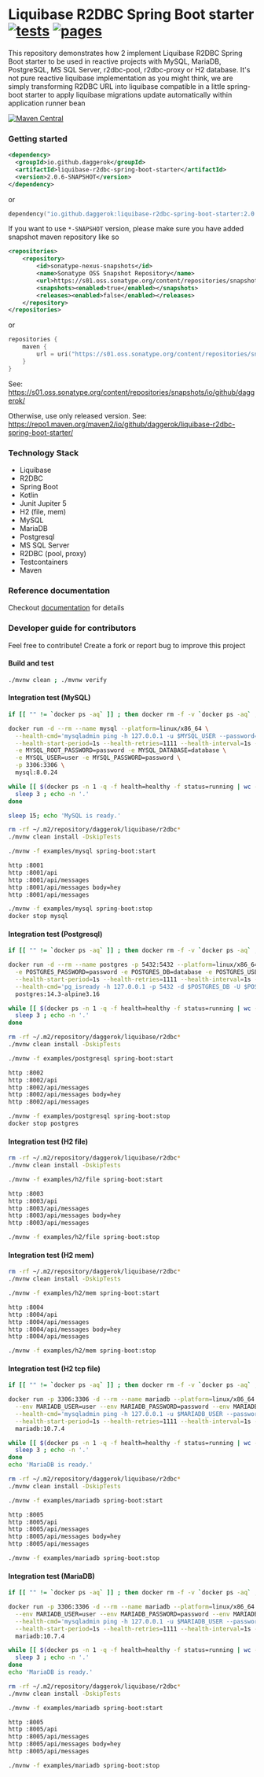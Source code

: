 # Liquibase R2DBC Spring Boot starter [![tests](https://github.com/daggerok/liquibase-r2dbc-spring-boot-starter/actions/workflows/tests.yml/badge.svg)](https://github.com/daggerok/liquibase-r2dbc-spring-boot-starter/actions/workflows/tests.yml) [![pages](https://github.com/daggerok/liquibase-r2dbc-spring-boot-starter/actions/workflows/pages.yaml/badge.svg)](https://daggerok.github.io/liquibase-r2dbc-spring-boot-starter/)
This repository demonstrates how 2 implement Liquibase R2DBC Spring Boot starter to be used in reactive projects with MySQL, MariaDB,
PostgreSQL, MS SQL Server, r2dbc-pool, r2dbc-proxy or H2 database. It's not pure reactive liquibase implementation as you might think, we
are simply transforming R2DBC URL into liquibase compatible in a little spring-boot starter to apply liquibase migrations update
automatically within application runner bean

[![Maven Central](https://img.shields.io/maven-central/v/io.github.daggerok/liquibase-r2dbc-spring-boot-starter.svg?label=Maven%20Central)](https://search.maven.org/search?q=g:%22io.github.daggerok%22%20AND%20a:%22liquibase-r2dbc-spring-boot-starter%22)

### Getting started

```xml
<dependency>
  <groupId>io.github.daggerok</groupId>
  <artifactId>liquibase-r2dbc-spring-boot-starter</artifactId>
  <version>2.0.6-SNAPSHOT</version>
</dependency>
```

or

```kotlin
dependency("io.github.daggerok:liquibase-r2dbc-spring-boot-starter:2.0.6-SNAPSHOT")
```

If you want to use `*-SNAPSHOT` version, please make sure you have added snapshot maven repository like so

```xml
<repositories>
    <repository>
        <id>sonatype-nexus-snapshots</id>
        <name>Sonatype OSS Snapshot Repository</name>
        <url>https://s01.oss.sonatype.org/content/repositories/snapshots</url>
        <snapshots><enabled>true</enabled></snapshots>
        <releases><enabled>false</enabled></releases>
    </repository>
</repositories>
```

or

```kotlin
repositories {
    maven {
        url = uri("https://s01.oss.sonatype.org/content/repositories/snapshots")
    }
}
```

See: https://s01.oss.sonatype.org/content/repositories/snapshots/io/github/daggerok/

Otherwise, use only released version. See: https://repo1.maven.org/maven2/io/github/daggerok/liquibase-r2dbc-spring-boot-starter/

### Technology Stack

* Liquibase
* R2DBC
* Spring Boot
* Kotlin
* Junit Jupiter 5
* H2 (file, mem)
* MySQL
* MariaDB
* Postgresql
* MS SQL Server
* R2DBC (pool, proxy)
* Testcontainers
* Maven

### Reference documentation

Checkout [documentation](https://daggerok.github.io/liquibase-r2dbc-spring-boot-starter/) for details

### Developer guide for contributors

Feel free to contribute! Create a fork or report bug to improve this project

#### Build and test

```bash
./mvnw clean ; ./mvnw verify
```

#### Integration test (MySQL)

```bash
if [[ "" != `docker ps -aq` ]] ; then docker rm -f -v `docker ps -aq` ; fi

docker run -d --rm --name mysql --platform=linux/x86_64 \
  --health-cmd='mysqladmin ping -h 127.0.0.1 -u $MYSQL_USER --password=$MYSQL_PASSWORD || exit 1' \
  --health-start-period=1s --health-retries=1111 --health-interval=1s --health-timeout=5s \
  -e MYSQL_ROOT_PASSWORD=password -e MYSQL_DATABASE=database \
  -e MYSQL_USER=user -e MYSQL_PASSWORD=password \
  -p 3306:3306 \
  mysql:8.0.24

while [[ $(docker ps -n 1 -q -f health=healthy -f status=running | wc -l) -lt 1 ]] ; do
  sleep 3 ; echo -n '.'
done

sleep 15; echo 'MySQL is ready.'

rm -rf ~/.m2/repository/daggerok/liquibase/r2dbc* 
./mvnw clean install -DskipTests

./mvnw -f examples/mysql spring-boot:start

http :8001
http :8001/api
http :8001/api/messages
http :8001/api/messages body=hey
http :8001/api/messages

./mvnw -f examples/mysql spring-boot:stop
docker stop mysql
```

#### Integration test (Postgresql)

```bash
if [[ "" != `docker ps -aq` ]] ; then docker rm -f -v `docker ps -aq` ; fi

docker run -d --rm --name postgres -p 5432:5432 --platform=linux/x86_64 \
  -e POSTGRES_PASSWORD=password -e POSTGRES_DB=database -e POSTGRES_USER=user \
  --health-start-period=1s --health-retries=1111 --health-interval=1s --health-timeout=5s \
  --health-cmd='pg_isready -h 127.0.0.1 -p 5432 -d $POSTGRES_DB -U $POSTGRES_USER || exit 1' \
  postgres:14.3-alpine3.16

while [[ $(docker ps -n 1 -q -f health=healthy -f status=running | wc -l) -lt 1 ]] ; do
  sleep 3 ; echo -n '.'
done

rm -rf ~/.m2/repository/daggerok/liquibase/r2dbc* 
./mvnw clean install -DskipTests

./mvnw -f examples/postgresql spring-boot:start

http :8002
http :8002/api
http :8002/api/messages
http :8002/api/messages body=hey
http :8002/api/messages

./mvnw -f examples/postgresql spring-boot:stop
docker stop postgres
```

#### Integration test (H2 file)

```bash
rm -rf ~/.m2/repository/daggerok/liquibase/r2dbc* 
./mvnw clean install -DskipTests

./mvnw -f examples/h2/file spring-boot:start

http :8003
http :8003/api
http :8003/api/messages
http :8003/api/messages body=hey
http :8003/api/messages

./mvnw -f examples/h2/file spring-boot:stop
```

#### Integration test (H2 mem)

```bash
rm -rf ~/.m2/repository/daggerok/liquibase/r2dbc* 
./mvnw clean install -DskipTests

./mvnw -f examples/h2/mem spring-boot:start

http :8004
http :8004/api
http :8004/api/messages
http :8004/api/messages body=hey
http :8004/api/messages

./mvnw -f examples/h2/mem spring-boot:stop
```

#### Integration test (H2 tcp file)

```bash
if [[ "" != `docker ps -aq` ]] ; then docker rm -f -v `docker ps -aq` ; fi

docker run -p 3306:3306 -d --rm --name mariadb --platform=linux/x86_64 \
  --env MARIADB_USER=user --env MARIADB_PASSWORD=password --env MARIADB_ROOT_PASSWORD=password --env MARIADB_DATABASE=database \
  --health-cmd='mysqladmin ping -h 127.0.0.1 -u $MARIADB_USER --password=$MARIADB_PASSWORD || exit 1' \
  --health-start-period=1s --health-retries=1111 --health-interval=1s --health-timeout=5s \
  mariadb:10.7.4

while [[ $(docker ps -n 1 -q -f health=healthy -f status=running | wc -l) -lt 1 ]] ; do
  sleep 3 ; echo -n '.'
done
echo 'MariaDB is ready.'

rm -rf ~/.m2/repository/daggerok/liquibase/r2dbc* 
./mvnw clean install -DskipTests

./mvnw -f examples/mariadb spring-boot:start

http :8005
http :8005/api
http :8005/api/messages
http :8005/api/messages body=hey
http :8005/api/messages

./mvnw -f examples/mariadb spring-boot:stop
```

#### Integration test (MariaDB)

```bash
if [[ "" != `docker ps -aq` ]] ; then docker rm -f -v `docker ps -aq` ; fi

docker run -p 3306:3306 -d --rm --name mariadb --platform=linux/x86_64 \
  --env MARIADB_USER=user --env MARIADB_PASSWORD=password --env MARIADB_ROOT_PASSWORD=password --env MARIADB_DATABASE=database \
  --health-cmd='mysqladmin ping -h 127.0.0.1 -u $MARIADB_USER --password=$MARIADB_PASSWORD || exit 1' \
  --health-start-period=1s --health-retries=1111 --health-interval=1s --health-timeout=5s \
  mariadb:10.7.4

while [[ $(docker ps -n 1 -q -f health=healthy -f status=running | wc -l) -lt 1 ]] ; do
  sleep 3 ; echo -n '.'
done
echo 'MariaDB is ready.'

rm -rf ~/.m2/repository/daggerok/liquibase/r2dbc* 
./mvnw clean install -DskipTests

./mvnw -f examples/mariadb spring-boot:start

http :8005
http :8005/api
http :8005/api/messages
http :8005/api/messages body=hey
http :8005/api/messages

./mvnw -f examples/mariadb spring-boot:stop
```

<!--

### JDK

```bash
brew reinstall temurin17 
```

### GPG

Installing GnuPG:

```bash
brew reinstall gpg
```

Verify:

```bash
gpg --version
```

Generating a Key Pair:

```bash
gpg --gen-key

#Real name: Maksim Kostromin

#Email address: daggerok@gmail.com

#Enter passphrase: Enter and confirm your gpg passphrase...
#Remember it. This passphrase and your private key are all
#that is needed to sign artifacts with your signature
```

List keys:

```bash
gpg --list-keys
#Output:
#gpg: checking the trustdb
#gpg: marginals needed: 3  completes needed: 1  trust model: pgp
#gpg: depth: 0  valid:   1  signed:   0  trust: 0-, 0q, 0n, 0m, 0f, 1u
#gpg: next trustdb check due at 2024-06-01
#/Users/maksim.kostromin/.gnupg/pubring.kbx
#------------------------------------------
#pub   ed25519 2022-06-02 [SC] [expires: 2024-06-01]
#      7F8C9950CBD5506E6C69A839FB201BAC2CDB5B17
#uid           [ultimate] Maksim Kostromin <daggerok@gmail.com>
#sub   cv25519 2022-06-02 [E] [expires: 2024-06-01]
```

Sent key:

```bash
gpg --keyserver hkps://keys.openpgp.org --send-keys 7F8C9950CBD5506E6C69A839FB201BAC2CDB5B17
```

Export key:

```bash
gpg -a --export-secret-keys 7F8C9950CBD5506E6C69A839FB201BAC2CDB5B17
#Output:
#-----BEGIN PGP PRIVATE KEY BLOCK-----
#...
#-----END PGP PRIVATE KEY BLOCK-----
```

### Maven

TODO...

```bash
echo '
<?xml version="1.0" encoding="UTF-8"?>
<settings xmlns="http://maven.apache.org/SETTINGS/1.1.0"
          xmlns:xsi="http://www.w3.org/2001/XMLSchema-instance"
          xsi:schemaLocation="http://maven.apache.org/SETTINGS/1.1.0 https://maven.apache.org/xsd/settings-1.1.0.xsd">
  <servers>
    <server>
      <id>ossrh</id>
      <username>Sonatype username...</username>
      <password>Sonatype password...</password>
    </server>
  </servers>
</settings>
' > ~/.m2/settings.xml
```

### Reference Documentation

Useful links:
* [GPG](https://central.sonatype.org/publish/requirements/gpg/)
* [Maven Deploy](https://central.sonatype.org/publish/publish-maven/)
* https://www.mojohaus.org/versions-maven-plugin/examples/set.html
* https://central.sonatype.org/publish/requirements/coordinates/
* https://issues.sonatype.org/browse/OSSRH-81403
* https://issues.sonatype.org/browse/OSSRH-81403?focusedCommentId=1172647&page=com.atlassian.jira.plugin.system.issuetabpanels%3Acomment-tabpanel#comment-1172647
* https://central.sonatype.org/publish/publish-guide/#deployment
* https://github.com/samuelmeuli/action-maven-publish
* https://github.com/samuelmeuli/action-maven-publish/blob/master/docs/deployment-setup.md#project-configuration
* https://github.community/t/combine-path-and-tags-conditionals/17064
* https://central.sonatype.org/publish/release/
* https://help.sonatype.com/lift/configuring-lift
* https://lift.sonatype.com/results/github.com/daggerok
* https://help.sonatype.com/repomanager2/staging-releases/configuring-your-project-for-deployment
* https://central.sonatype.org/publish/publish-maven/#gpg-signed-components
* https://v2.vuepress.vuejs.org/guide/getting-started.html
* https://github.com/actions/setup-java
* https://mariadb.com/resources/blog/unblock-your-applications-with-r2dbc-spring-data-and-mariadb/
* https://xenovation.com/blog/development/java/java-professional-developer/liquibase-related-sql-java-types
* https://github.com/r2dbc/r2dbc-h2
* https://www.youtube.com/watch?v=7rTs3e79sDo
* https://mariadb.com/docs/connect/programming-languages/java-r2dbc/spring/
* https://hub.docker.com/_/mariadb
* https://stackoverflow.com/questions/68069403/r2dbc-illegalargumentexception-cannot-encode-parameter-of-type-java-util-date/71917628#71917628

For further reference, please consider the following sections:

* [Official Apache Maven documentation](https://maven.apache.org/guides/index.html)
* [Spring Boot Maven Plugin Reference Guide](https://docs.spring.io/spring-boot/docs/2.7.0/maven-plugin/reference/html/)
* [Create an OCI image](https://docs.spring.io/spring-boot/docs/2.7.0/maven-plugin/reference/html/#build-image)
* [Testcontainers R2DBC support Reference Guide](https://www.testcontainers.org/modules/databases/r2dbc/)
* [Testcontainers MySQL Module Reference Guide](https://www.testcontainers.org/modules/databases/mysql/)
* [Coroutines section of the Spring Framework Documentation](https://docs.spring.io/spring/docs/5.3.20/spring-framework-reference/languages.html#coroutines)
* [Liquibase Migration](https://docs.spring.io/spring-boot/docs/2.7.0/reference/htmlsingle/#howto.data-initialization.migration-tool.liquibase)
* [Spring Configuration Processor](https://docs.spring.io/spring-boot/docs/2.7.0/reference/htmlsingle/#appendix.configuration-metadata.annotation-processor)
* [Spring Data R2DBC](https://docs.spring.io/spring-boot/docs/2.7.0/reference/htmlsingle/#data.sql.r2dbc)
* [Testcontainers](https://www.testcontainers.org/)

### Guides

The following guides illustrate how to use some features concretely:

* [Acessing data with R2DBC](https://spring.io/guides/gs/accessing-data-r2dbc/)
* [Accessing data with MySQL](https://spring.io/guides/gs/accessing-data-mysql/)

### Additional Links

These additional references should also help you:

* [R2DBC Homepage](https://r2dbc.io)

## Missing R2DBC Driver

Make sure to include a [R2DBC Driver](https://r2dbc.io/drivers/) to connect to your database.

-->
